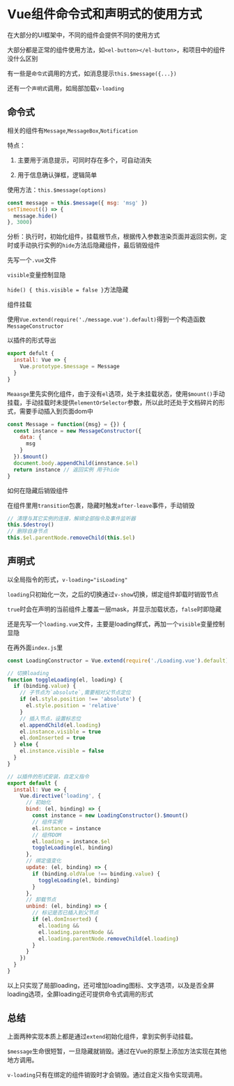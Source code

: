# Vue组件命令式和声明式的使用方式

在大部分的UI框架中，不同的组件会提供不同的使用方式

大部分都是正常的组件使用方法，如`<el-button></el-button>`，和项目中的组件没什么区别

有一些是`命令式`调用的方式，如消息提示`this.$message({...})`

还有一个`声明式`调用，如局部加载`v-loading`

## 命令式

相关的组件有`Message`,`MessageBox`,`Notification`

特点：

1. 主要用于消息提示，可同时存在多个，可自动消失

2. 用于信息确认弹框，逻辑简单

使用方法：`this.$message(options)`

```js
const message = this.$message({ msg: 'msg' })
setTimeout(() => {
  message.hide()
}, 3000)
```

分析：执行时，初始化组件，挂载根节点，根据传入参数渲染页面并返回实例，定时或手动执行实例的`hide`方法后隐藏组件，最后销毁组件

先写一个`.vue`文件

`visible`变量控制显隐

`hide() { this.visible = false }`方法隐藏

组件挂载

使用`Vue.extend(require('./message.vue').default)`得到一个构造函数`MessageConstructor`

以插件的形式导出

```js
export defult {
  install: Vue => {
    Vue.prototype.$message = Message
  }
}
```

`Meaasge`里先实例化组件，由于没有`el`选项，处于未挂载状态，使用`$mount()`手动挂载，手动挂载时未提供`elementOrSelector`参数，所以此时还处于文档碎片的形式，需要手动插入到页面dom中

```js
const Message = function({msg} = {}) {
  const instance = new MessageConstructor({
    data: {
      msg
    }
  }).$mount()
  document.body.appendChild(innstance.$el)
  return instance // 返回实例 用于hide
}
```

如何在隐藏后销毁组件

在组件里用`transition`包裹，隐藏时触发`after-leave`事件，手动销毁

```js
// 清理与其它实例的连接，解绑全部指令及事件监听器
this.$destroy()
// 删除自身节点
this.$el.parentNode.removeChild(this.$el)
```

## 声明式

以全局指令的形式，`v-loading="isLoading"`

`loading`只初始化一次，之后的切换通过`v-show`切换，绑定组件卸载时销毁节点

`true`时会在声明的当前组件上覆盖一层mask，并显示加载状态，`false`时即隐藏

还是先写一个`loading.vue`文件，主要是loading样式，再加一个`visible`变量控制显隐

在再外面`index.js`里

```js
const LoadingConstructor = Vue.extend(require('./Loading.vue').default)

// 切换loading
function toggleLoading(el, loading) {
  if (binding.value) {
    // 子节点为`absolute`,需要相对父节点定位
    if (el.style.position !== 'absolute') {
      el.style.position = 'relative'
    }
    // 插入节点，设置标志位
    el.appendChild(el.loading)
    el.instance.visible = true
    el.domInserted = true
  } else {
    el.instance.visible = false
  }
}

// 以插件的形式安装，自定义指令
export default {
  install: Vue => {
    Vue.directive('loading', {
      // 初始化
      bind: (el, binding) => {
        const instance = new LoadingConstructor().$mount()
        // 组件实例
        el.instance = instance
        // 组件DOM
        el.loading = instance.$el
        toggleLoading(el, binding)
      },
      // 绑定值变化
      update: (el, binding) => {
        if (binding.oldValue !== binding.value) {
          toggleLoading(el, binding)
        }
      },
      // 卸载节点
      unbind: (el, binding) => {
        // 标记是否已插入到父节点
        if (el.domInserted) {
          el.loading &&
          el.loading.parentNode &&
          el.loading.parentNode.removeChild(el.loading)
        }
      }
    })
  }
}
```

以上只实现了局部loading，还可增加loading图标、文字选项，以及是否全屏loading选项，全屏loading还可提供命令式调用的形式

## 总结

上面两种实现本质上都是通过`extend`初始化组件，拿到实例手动挂载。

`$message`生命很短暂，一旦隐藏就销毁。通过在Vue的原型上添加方法实现在其他地方调用。

`v-loading`只有在绑定的组件销毁时才会销毁。通过自定义指令实现调用。
